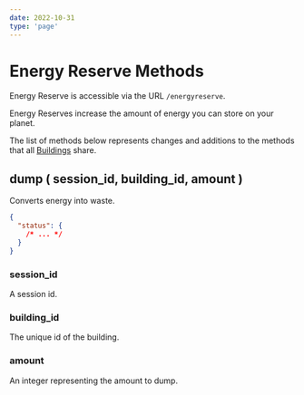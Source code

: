 ```yaml
---
date: 2022-10-31
type: 'page'
---
```


# Energy Reserve Methods

Energy Reserve is accessible via the URL `/energyreserve`.

Energy Reserves increase the amount of energy you can store on your planet.

The list of methods below represents changes and additions to the methods that all [Buildings](/api/Buildings) share.

## dump ( session_id, building_id, amount )

Converts energy into waste.

```json
{
  "status": {
    /* ... */
  }
}
```

### session_id

A session id.

### building_id

The unique id of the building.

### amount

An integer representing the amount to dump.

```

```
